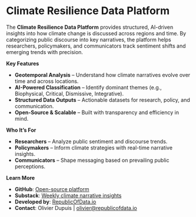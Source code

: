 # Climate Resilience Data Platform

The **Climate Resilience Data Platform** provides structured, AI-driven insights into how climate change is discussed across regions and time. By categorizing public discourse into key narratives, the platform helps researchers, policymakers, and communicators track sentiment shifts and emerging trends with precision.
  
**Key Features**
- **Geotemporal Analysis** – Understand how climate narratives evolve over time and across locations.
- **AI-Powered Classification** – Identify dominant themes (e.g., Biophysical, Critical, Dismissive, Integrative).
- **Structured Data Outputs** – Actionable datasets for research, policy, and communication.
- **Open-Source & Scalable** – Built with transparency and efficiency in mind.

**Who It’s For**
- **Researchers** – Analyze public sentiment and discourse trends.
- **Policymakers** – Inform climate strategies with real-time narrative insights.
- **Communicators** – Shape messaging based on prevailing public perceptions.

**Learn More**
- **GitHub**: [Open-source platform](https://github.com/republicofdata-io/climate_resilience)
- **Substack**: [Weekly climate narrative insights](https://climatenarratives.substack.com/)
- **Developed by**: [RepublicOfData.io](https://republicofdata.io/)
- **Contact**: Olivier Dupuis | [olivier@republicofdata.io](mailto:olivier@republicofdata.io)
